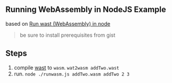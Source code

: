 ## Running WebAssembly in NodeJS Example

based on [Run wast (WebAssembly) in node](https://gist.github.com/kanaka/3c9caf38bc4da2ecec38f41ba24b77df)

> be sure to install prerequisites from gist

## Steps

1. compile [wast](https://developer.mozilla.org/en-US/docs/WebAssembly/Understanding_the_text_format) to `wasm`. `wat2wasm addTwo.wast`
2. run. `node ./runwasm.js addTwo.wasm addTwo 2 3`